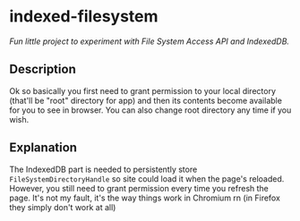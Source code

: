 # indexed-filesystem

*Fun little project to experiment with File System Access API and IndexedDB.*

## Description

Ok so basically you first need to grant permission to your local directory (that'll be "root" directory for app)
and then its contents become available for you to see in browser.
You can also change root directory any time if you wish.

## Explanation

The IndexedDB part is needed to persistently store `FileSystemDirectoryHandle` so
site could load it when the page's reloaded. However, you still need to grant permission every time you
refresh the page. It's not my fault, it's the way things work in Chromium rn (in Firefox they simply don't work at all)
